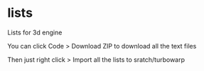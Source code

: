 # lists
Lists for 3d engine

You can click Code > Download ZIP to download all the text files

Then just right click > Import all the lists to sratch/turbowarp
